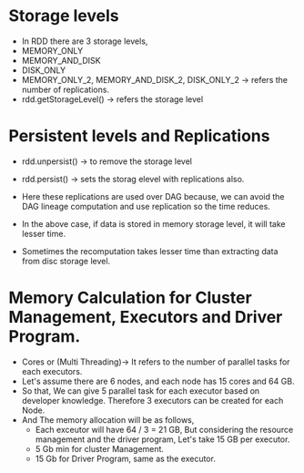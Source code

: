 # Storage levels

-  In RDD there are 3 storage levels,
-  MEMORY_ONLY
-  MEMORY_AND_DISK
-  DISK_ONLY
-  MEMORY_ONLY_2, MEMORY_AND_DISK_2, DISK_ONLY_2 -> refers the number of replications. 
-  rdd.getStorageLevel() -> refers the storage level

# Persistent levels and Replications

-  rdd.unpersist() -> to remove the storage level
-  rdd.persist() -> sets the storag elevel with replications also.

- Here these replications are used over DAG because, we can avoid the DAG lineage computation and use replication so the time reduces.
- In the above case, if data is stored in memory storage level, it will take lesser time.
- Sometimes the recomputation takes lesser time than extracting data from disc storage level.

# Memory Calculation for Cluster Management, Executors and Driver Program.

- Cores or (Multi Threading)-> It refers to the number of parallel tasks for each executors.
- Let's assume there are 6 nodes, and each node has 15 cores and 64 GB.
- So that, We can give 5 parallel task for each executor based on developer knowledge. Therefore 3 executors can be created for each Node. 
- And The memory allocation will be as follows,
    - Each exceutor will have 64 / 3 = 21 GB, But considering the resource management and the driver program, Let's take 15 GB per executor.
    - 5 Gb min for cluster Management.
    - 15 Gb for Driver Program, same as the executor.
